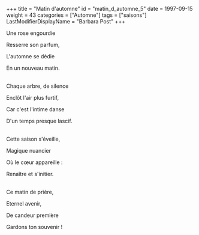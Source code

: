 +++
title = "Matin d'automne"
id = "matin_d_automne_5"
date = 1997-09-15
weight = 43
categories = ["Automne"]
tags = ["saisons"]
LastModifierDisplayName = "Barbara Post"
+++

Une rose engourdie

Resserre son parfum,

L'automne se dédie

En un nouveau matin.

 \
Chaque arbre, de silence

Enclôt l'air plus furtif,

Car c'est l'intime danse

D'un temps presque lascif.

 \
Cette saison s'éveille,

Magique nuancier

Où le cœur appareille :

Renaître et s'initier.

 \
Ce matin de prière,

Eternel avenir,

De candeur première

Gardons ton souvenir !
